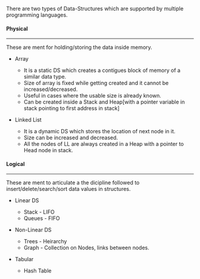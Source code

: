 There are two types of Data-Structures which are supported by multiple programming languages.

#### Physical
-------------
These are ment for holding/storing the data inside memory.

-   Array
    -   It is a static DS which creates a contigues block of memory of a similar data type.
    -   Size of array is fixed while getting created and it cannot be increased/decreased.
    -   Useful in cases where the usable size is already known.
    -   Can be created inside a Stack and Heap[with a pointer variable in stack pointing to first address in stack]

-   Linked List
    -   It is a dynamic DS which stores the location of next node in it.
    -   Size can be increased and decreased.
    -   All the nodes of LL are always created in a Heap with a pointer to Head node in stack.



#### Logical
------------
These are ment to articulate a the dicipline followed to insert/delete/search/sort data values in structures.

-   Linear DS

    -   Stack - LIFO
    -   Queues - FIFO

-   Non-Linear DS

    -   Trees - Heirarchy
    -   Graph - Collection on Nodes, links between nodes.

-   Tabular

    -   Hash Table